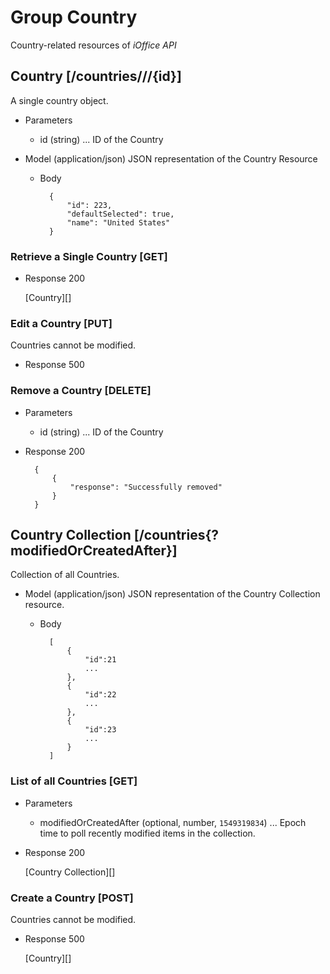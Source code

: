 # Group Country
Country-related resources of *iOffice API*

## Country [/countries///{id}]
A single country object.


+ Parameters
    + id (string) ... ID of the Country

+ Model (application/json)
    JSON representation of the Country Resource

    + Body

            {
                "id": 223,
                "defaultSelected": true,
                "name": "United States"
            }

### Retrieve a Single Country [GET]
+ Response 200

    [Country][]

### Edit a Country [PUT]
Countries cannot be modified.

+ Response 500

### Remove a Country [DELETE]
+ Parameters
    + id (string) ... ID of the Country
+ Response 200

        {
            {
                "response": "Successfully removed"
            }
        }

## Country Collection [/countries{?modifiedOrCreatedAfter}]
Collection of all Countries.

+ Model (application/json)
    JSON representation of the Country Collection resource.

    + Body

            [
                {
                    "id":21
                    ...
                },
                {
                    "id":22
                    ...
                },
                {
                    "id":23
                    ...
                }
            ]

### List of all Countries [GET]

+ Parameters 
    + modifiedOrCreatedAfter (optional, number, `1549319834`) ... Epoch time to poll recently modified items in the collection.

+ Response 200
    
    [Country Collection][]


### Create a Country [POST]
Countries cannot be modified.

+ Response 500

    [Country][]
